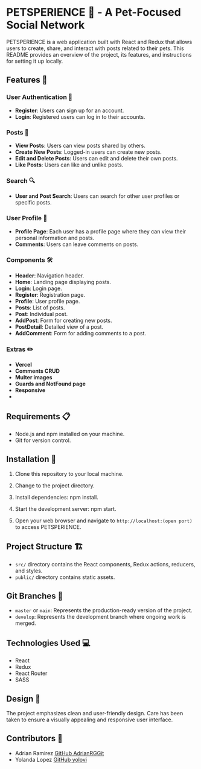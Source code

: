# PETSPERIENCE 🐾 - A Pet-Focused Social Network

PETSPERIENCE is a web application built with React and Redux that allows users to create, share, and interact with posts related to their pets. This README provides an overview of the project, its features, and instructions for setting it up locally.

## Features 🌟

### User Authentication 🔐

- **Register**: Users can sign up for an account.
- **Login**: Registered users can log in to their accounts.

### Posts 📝

- **View Posts**: Users can view posts shared by others.
- **Create New Posts**: Logged-in users can create new posts.
- **Edit and Delete Posts**: Users can edit and delete their own posts.
- **Like Posts**: Users can like and unlike posts.

### Search 🔍

- **User and Post Search**: Users can search for other user profiles or specific posts.

### User Profile 🧑

- **Profile Page**: Each user has a profile page where they can view their personal information and posts.
- **Comments**: Users can leave comments on posts.

### Components 🛠️

- **Header**: Navigation header.
- **Home**: Landing page displaying posts.
- **Login**: Login page.
- **Register**: Registration page.
- **Profile**: User profile page.
- **Posts**: List of posts.
- **Post**: Individual post.
- **AddPost**: Form for creating new posts.
- **PostDetail**: Detailed view of a post.
- **AddComment**: Form for adding comments to a post.

### Extras ✏️
- **Vercel**
- **Comments CRUD**
- **Multer images**
- **Guards and NotFound page**
- **Responsive**
- 
## Requirements 📋

- Node.js and npm installed on your machine.
- Git for version control.

## Installation 🚀

1. Clone this repository to your local machine.


2. Change to the project directory.


3. Install dependencies: npm install.


4. Start the development server: npm start.


5. Open your web browser and navigate to `http://localhost:(open port)` to access PETSPERIENCE.

## Project Structure 🏗️

- `src/` directory contains the React components, Redux actions, reducers, and styles.
- `public/` directory contains static assets.

## Git Branches 🌳

- `master` or `main`: Represents the production-ready version of the project.
- `develop`: Represents the development branch where ongoing work is merged.

## Technologies Used 💻

- React
- Redux
- React Router
- SASS

## Design 🎨

The project emphasizes clean and user-friendly design. Care has been taken to ensure a visually appealing and responsive user interface.

## Contributors 👥

- Adrian Ramirez
[GitHub AdrianRGGit](https://github.com/AdrianRgGit)
- Yolanda Lopez
[GitHub yolovi](https://github.com/yolovi)




